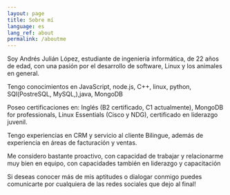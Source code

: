 ```yaml
---
layout: page
title: Sobre mí
language: es
lang_ref: about
permalink: /aboutme
---
```


Soy Andrés Julián López, estudiante de ingeniería informática, de 22 años de edad, con una pasión por el desarrollo de software, Linux y los animales en general.

Tengo conocimientos en JavaScript, node.js, C++, linux, python, SQl(PostreSQL, MySQL,),java, MongoDB

Poseo certificaciones en: Inglés (B2 certificado, C1 actualmente), MongoDB for professionals, Linux Essentials (Cisco y NDG), certificado en liderazgo juvenil.

Tengo experiencias en CRM y servicio al cliente Bilingue, además de experiencia en áreas de facturación y ventas.

Me considero bastante proactivo, con capacidad de trabajar y relacionarme muy bien en equipo, con capacidades también en liderazgo y capacitación

Si deseas conocer más de mis aptitudes o dialogar conmigo puedes comunicarte por cualquiera de las redes sociales que dejo al final!



